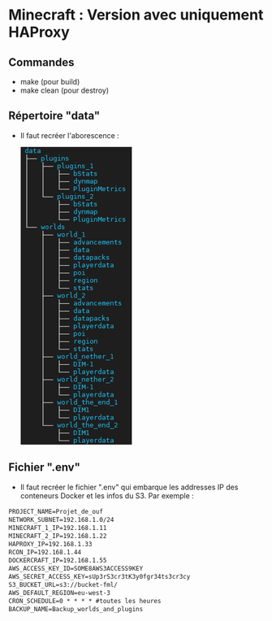 # Minecraft : Version avec uniquement HAProxy

## Commandes
- make (pour build)
- make clean (pour destroy)

## Répertoire "data"
- Il faut recréer l'aborescence :

  ![](Data_tree.png)

## Fichier ".env"
- Il faut recréer le fichier ".env" qui embarque les addresses IP des conteneurs Docker et les infos du S3. Par exemple :
```
PROJECT_NAME=Projet_de_ouf
NETWORK_SUBNET=192.168.1.0/24
MINECRAFT_1_IP=192.168.1.11
MINECRAFT_2_IP=192.168.1.22
HAPROXY_IP=192.168.1.33
RCON_IP=192.168.1.44
DOCKERCRAFT_IP=192.168.1.55
AWS_ACCESS_KEY_ID=SOME8AWS3ACCESS9KEY
AWS_SECRET_ACCESS_KEY=sUp3rS3cr3tK3y0fgr34ts3cr3cy
S3_BUCKET_URL=s3://bucket-fml/
AWS_DEFAULT_REGION=eu-west-3
CRON_SCHEDULE=0 * * * * #toutes les heures
BACKUP_NAME=Backup_worlds_and_plugins
```
